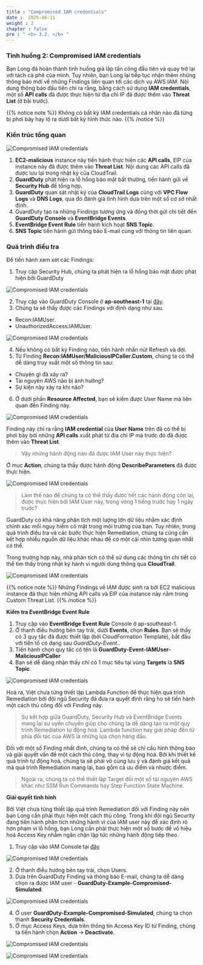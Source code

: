 ```yaml
---
title : "Compromised IAM credentials"
date :  2025-06-11
weight : 2 
chapter : false
pre : " <b> 3.2. </b> "
---
```

### Tình huống 2: Compromised IAM credentials
Bạn Long đã hoàn thành tình huống giả lập tấn công đầu tiên và quay trở lại với tách cà phê của mình. Tuy nhiên, bạn Long lại tiếp tục nhận thêm những thông báo mới về những Findings liên quan tới các dịch vụ AWS IAM. Nội dung thông báo đầu tiên chỉ ra rằng, bằng cách sử dụng **IAM credentials**, một số **API calls** đã được thực hiện từ địa chỉ IP đã được thêm vào **Threat List** (ở bài trước).

{{% notice note %}}
Không có bất kỳ IAM credentials cá nhân nào đã từng bị phơi bày hay lộ ra dưới bất kỳ hình thức nào.
{{% /notice %}}
### Kiến trúc tổng quan

![Compromised IAM credentials](/images/3.attack/3.2/CompromisedIAMcredentials-1.png)

1. **EC2-malicious** instance này tiến hành thực hiện các **API calls**, EIP của instance này đã được thêm vào **Threat List**. Nội dung các API calls đã được lưu lại trong nhật ký của CloudTrail.
2. **GuardDuty** phát hiện ra lỗ hổng bảo mật bất thường, tiến hành gửi về **Security Hub** để tổng hợp.
3. **GuardDuty** quan sát nhật ký của **CloudTrail Logs** cùng với **VPC Flow Logs** và **DNS Logs**, qua đó đánh giá tình hình dựa trên một số cơ sở nhất định.
3. GuardDuty tạo ra những Findings tương ứng và đồng thời gửi chi tiết đến **GuardDuty Console** và **EventBridge Events**.
4. **EventBridge Event Rule** tiến hành kích hoạt **SNS Topic**.
5. **SNS Topic** tiến hành gửi thông báo E-mail cùng với thông tin liên quan.

### Quá trình điều tra
Để tiến hành xem xét các Findings:
1. Truy cập Security Hub, chúng ta phát hiện ra lỗ hổng bảo mật được phát hiện bởi GuardDuty

![Compromised IAM credentials](/images/3.attack/3.2/hub.png)

2. Truy cập vào GuardDuty Console ở **ap-southeast-1** tại [đây](https://ap-southeast-1.console.aws.amazon.com/guardduty/home?region=ap-southeast-1#/).
3. Chúng ta sẽ thấy được các Findings với định dạng như sau.
- Recon:IAMUser.
- UnauthorizedAccess:IAMUser.

![Compromised IAM credentials](/images/3.attack/3.2/1.png)

4. Nếu không có bất kỳ Finding nào, tiến hành nhấn nút Refresh và đợi.
5. Từ Finding **Recon:IAMUser/MaliciousIPCaller.Custom**, chúng ta có thể dễ dàng truy xuất một số thông tin sau:
- Chuyện gì đã xảy ra?
- Tài nguyên AWS nào bị ảnh hưởng?
- Sự kiện này xảy ra khi nào?
6. Ở dưới phần **Resource Affected**, bạn sẽ kiếm được User Name mà liên quan đến Finding này. 

![Compromised IAM credentials](/images/3.attack/3.2/2.png)

Finding này chỉ ra rằng **IAM credential** của **User Name** trên đã có thể bị phơi bày bởi những **API calls** xuất phát từ địa chỉ IP mà trước đó đã được thêm vào **Threat List**.

> Vậy những hành động nào đã được IAM User này thực hiện?

Ở mục **Action**, chúng ta thấy được hành động **DescribeParameters** đã được thực hiện.

![Compromised IAM credentials](/images/3.attack/3.2/3.png)

> Làm thế nào để chúng ta có thể thấy được hết các hành động còn lại, được thực hiện bởi IAM User này, trong vòng 1 tiếng trước hay 1 ngày truớc?

GuardDuty có khả năng phân tích một lượng lớn dữ liệu nhằm xác định chính xác mối nguy hiểm có mặt trong môi trường của bạn. Tuy nhiên, trong quá trình điều tra và các bước thực hiện Remediation, chúng ta cũng cần kết hợp nhiều nguồn dữ liệu khác nhau để có một cái nhìn tương quan nhất có thể.

Trong trường hợp này, nhà phân tích có thể sử dụng các thông tin chi tiết có thể tìm thấy trong nhật ký hành vi người dùng thông qua **CloudTrail**.

![Compromised IAM credentials](/images/3.attack/3.2/4.png)

{{% notice note %}}
Những Findings về IAM được sinh ra bởi EC2 malicious instance đã thực hiện những API calls và EIP của instance này nằm trong Custom Threat List.
{{% /notice %}}

**Kiểm tra EventBridge Event Rule**
1. Truy cập vào **EventBridge Event Rule** Console ở ap-southeast-1.
2. Ở thanh điều hướng bên tay trái, dưới **Events**, chọn **Rules**. Bạn sẽ thấy có 3 quy tắc đã được thiết lập (bởi CloudFormation Template), bắt đầu với tiền tố có dạng sau *GuardDuty-Event..*
3. Tiến hành chọn quy tắc có tên là **GuardDuty-Event-IAMUser-MaliciousIPCaller**
4. Bạn sẽ dễ dàng nhận thấy chỉ có 1 mục tiêu tại vùng **Targets** là **SNS Topic**.

![Compromised IAM credentials](/images/3.attack/3.2/5.png)

Hoá ra, Việt chưa từng thiết lập Lambda Function để thực hiện quá trình Remediation bởi đội ngũ Security đã đưa ra quyết định rằng họ sẽ tiến hành một cách thủ công đối với Finding này.

> Sự kết hợp giữa GuardDuty, Security Hub và EventBridge Events mang lại sự uyển chuyển giúp cho chúng ta dễ dàng tạo ra một quy trình Remediation tự động hoá. Lambda function hay giải pháp đến từ phía đối tác của AWS là những lựa chọn hàng đầu.

Đối với một số Finding nhất định, chúng ta có thể sẽ chỉ cấu hình thông báo và giải quyết vấn đề một cách thủ công, thay vì tự động hoá. Bởi khi thiết kế quá trình tự động hoá, chúng ta sẽ phải vô cùng lưu ý và đánh giá kết quả mà quá trình Remediation mang lại, bao gồm cả ưu điểm và nhược điểm.

> Ngoài ra, chúng ta có thể thiết lập Target đối một số tài nguyên AWS khác như SSM Run Commands hay Step Function State Machine.

**Giải quyết tình hình**

Bởi Việt chưa từng thiết lập quá trình Remediation đối với Finding này nên bạn Long cần phải thực hiện một cách thủ công. Trong khi đội ngũ Security đang tiến hành phân tích những hành vi của IAM user này để xác định rõ hơn phạm vi lỗ hổng, bạn Long cần phải thực hiện một số bước để vô hiệu hoá Access Key nhằm ngăn chặn lập tức những hành động tiếp theo.

1. Truy cập vào IAM Console tại [đây](https://us-east-1.console.aws.amazon.com/iam/home?region=ap-southeast-1#/home)

![Compromised IAM credentials](/images/3.attack/3.2/6.png)

2. Ở thanh điều hướng bên tay trái, chọn Users.
3. Dựa trên GuardDuty Finding và thông báo E-mail, chúng ta dễ dàng chọn ra được IAM user - **GuardDuty-Example-Compromised-Simulated**.

![Compromised IAM credentials](/images/3.attack/3.2/7.png)

4. Ở user **GuardDuty-Example-Compromised-Simulated**, chúng ta chọn thanh **Security Credentials**.
5. Ở mục Access Keys, dựa trên thông tin Access Key ID từ Finding, chúng ta tiến hành chọn **Action** -> **Deactivate**.

![Compromised IAM credentials](/images/3.attack/3.2/8.png)

![Compromised IAM credentials](/images/3.attack/3.2/9.png)


